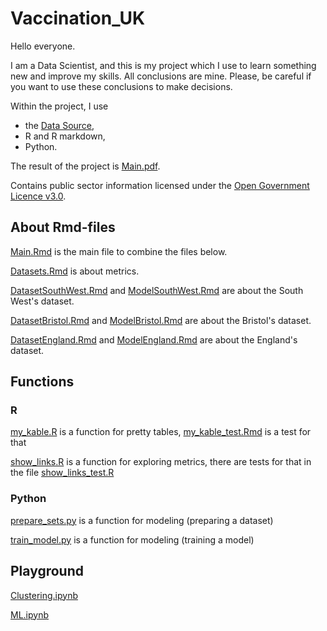 # Vaccination_UK
 
Hello everyone.

I am a Data Scientist, and this is my project which I use to learn something new and improve my skills.
All conclusions are mine. Please, be careful if you want to use these conclusions to make decisions.

Within the project, I use 

* the [Data Source](https://coronavirus.data.gov.uk/details/download),
* R and R markdown,
* Python.

The result of the project is [Main.pdf](https://github.com/mechtal/Vaccination_UK/blob/main/Main.pdf).

Contains public sector information licensed under the [Open Government Licence v3.0](https://www.nationalarchives.gov.uk/doc/open-government-licence/version/3/).

## About Rmd-files

[Main.Rmd](https://github.com/mechtal/Vaccination_UK/blob/main/Main.Rmd) is the main file to combine the files below.

[Datasets.Rmd](https://github.com/mechtal/Vaccination_UK/blob/main/Datasets.Rmd) is about metrics.

[DatasetSouthWest.Rmd](https://github.com/mechtal/Vaccination_UK/blob/main/DatasetSouthWest.Rmd) and [ModelSouthWest.Rmd](https://github.com/mechtal/Vaccination_UK/blob/main/ModelSouthWest.Rmd) are about the South West's dataset.

[DatasetBristol.Rmd](https://github.com/mechtal/Vaccination_UK/blob/main/DatasetBristol.Rmd) and [ModelBristol.Rmd](https://github.com/mechtal/Vaccination_UK/blob/main/ModelBristol.Rmd) are about the Bristol's dataset.

[DatasetEngland.Rmd](https://github.com/mechtal/Vaccination_UK/blob/main/DatasetEngland.Rmd) and [ModelEngland.Rmd](https://github.com/mechtal/Vaccination_UK/blob/main/ModelEngland.Rmd) are about the England's dataset.

## Functions

### R
[my_kable.R](https://github.com/mechtal/Vaccination_UK/blob/main/my_kable.R) is a function for pretty tables, [my_kable_test.Rmd](https://github.com/mechtal/Vaccination_UK/blob/main/my_kable_test.Rmd) is a test for that

[show_links.R](https://github.com/mechtal/Vaccination_UK/blob/main/show_links.R) is a function for exploring metrics, there are tests for that in the file [show_links_test.R](https://github.com/mechtal/Vaccination_UK/blob/main/show_links_test.R) 

### Python
[prepare_sets.py](https://github.com/mechtal/Vaccination_UK/blob/main/prepare_sets.py) is a function for modeling (preparing a dataset)

[train_model.py](https://github.com/mechtal/Vaccination_UK/blob/main/train_model.py) is a function for modeling (training a model)

## Playground
[Clustering.ipynb](https://github.com/mechtal/Vaccination_UK/blob/main/Clustering.ipynb)

[ML.ipynb](https://github.com/mechtal/Vaccination_UK/blob/main/ML.ipynb)




